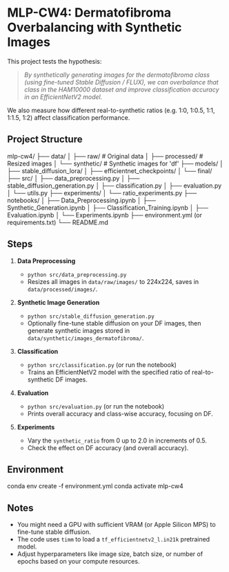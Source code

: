 # MLP-CW4: Dermatofibroma Overbalancing with Synthetic Images

This project tests the hypothesis:

> _By synthetically generating images for the dermatofibroma class (using fine-tuned Stable Diffusion / FLUX), we can overbalance that class in the HAM10000 dataset and improve classification accuracy in an EfficientNetV2 model._

We also measure how different real-to-synthetic ratios (e.g. 1:0, 1:0.5, 1:1, 1:1.5, 1:2) affect classification performance.

## Project Structure

mlp-cw4/ ├── data/ │ ├── raw/ # Original data │ ├── processed/ # Resized images │ └── synthetic/ # Synthetic images for 'df' ├── models/ │ ├── stable_diffusion_lora/ │ ├── efficientnet_checkpoints/ │ └── final/ ├── src/ │ ├── data_preprocessing.py │ ├── stable_diffusion_generation.py │ ├── classification.py │ ├── evaluation.py │ └── utils.py ├── experiments/ │ └── ratio_experiments.py ├── notebooks/ │ ├── Data_Preprocessing.ipynb │ ├── Synthetic_Generation.ipynb │ ├── Classification_Training.ipynb │ ├── Evaluation.ipynb │ └── Experiments.ipynb ├── environment.yml (or requirements.txt) └── README.md

## Steps

1. **Data Preprocessing**

   - `python src/data_preprocessing.py`
   - Resizes all images in `data/raw/images/` to 224x224, saves in `data/processed/images/`.

2. **Synthetic Image Generation**

   - `python src/stable_diffusion_generation.py`
   - Optionally fine-tune stable diffusion on your DF images, then generate synthetic images stored in `data/synthetic/images_dermatofibroma/`.

3. **Classification**

   - `python src/classification.py` (or run the notebook)
   - Trains an EfficientNetV2 model with the specified ratio of real-to-synthetic DF images.

4. **Evaluation**

   - `python src/evaluation.py` (or run the notebook)
   - Prints overall accuracy and class-wise accuracy, focusing on DF.

5. **Experiments**
   - Vary the `synthetic_ratio` from 0 up to 2.0 in increments of 0.5.
   - Check the effect on DF accuracy (and overall accuracy).

## Environment

conda env create -f environment.yml conda activate mlp-cw4

## Notes

- You might need a GPU with sufficient VRAM (or Apple Silicon MPS) to fine-tune stable diffusion.
- The code uses `timm` to load a `tf_efficientnetv2_l.in21k` pretrained model.
- Adjust hyperparameters like image size, batch size, or number of epochs based on your compute resources.
